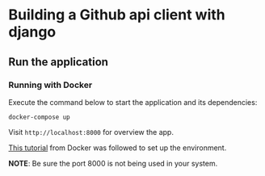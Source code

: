 # Building a Github api client with django

## Run the application



### Running with Docker

Execute the command below to start the application and its dependencies:

```
docker-compose up
```

Visit `http://localhost:8000` for overview the app.

[This tutorial](https://docs.docker.com/compose/django) from Docker was followed to set up the environment.

**NOTE**: Be sure the port 8000 is not being used in your system.